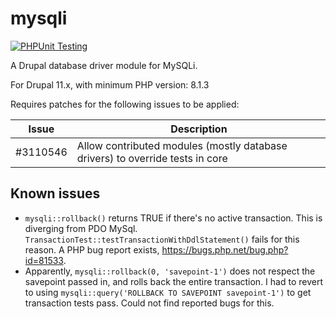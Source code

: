 # mysqli

[![PHPUnit Testing](https://github.com/mondrake/mysqli/actions/workflows/test.yml/badge.svg)](https://github.com/mondrake/mysqli/actions/workflows/test.yml)

A Drupal database driver module for MySQLi.

For Drupal 11.x, with minimum PHP version: 8.1.3

Requires patches for the following issues to be applied:

Issue              | Description
-------------------|----------------------------------------------------------------------------------------------|
#3110546           | Allow contributed modules (mostly database drivers) to override tests in core |


Known issues
------------
- `mysqli::rollback()` returns TRUE if there's no active transaction. This is diverging from PDO MySql. `TransactionTest::testTransactionWithDdlStatement()`
  fails for this reason. A PHP bug report exists, https://bugs.php.net/bug.php?id=81533.
- Apparently, `mysqli::rollback(0, 'savepoint-1')` does not respect the savepoint passed in, and rolls back the entire
  transaction. I had to revert to using `mysqli::query('ROLLBACK TO SAVEPOINT savepoint-1')` to get transaction tests
  pass. Could not find reported bugs for this.
